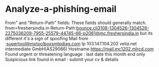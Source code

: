 # Analyze-a-phishing-email
From" and "Return-Path" fields: These fields should generally match. from=freshersindia.in Return-Path:<bounce.cli3108-1304526-1304526-2275036209-7955-25579-44745-66-p2061@mc.freshersindia.in> but its different it's a sign of spoofing Mail from :<supertool@mxtoolboxsmtpdiag.com> 
Ip 103.147.104.202 
velia.net intermediate GmbH(AS29066)
Hostname https://mail.mc1202.mlrcd.com
Found urgent or threatening language : last date this month end only
Suspicious link found in email : submit your cv & details
